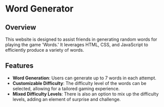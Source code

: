 
# Word Generator

## Overview
This website is designed to assist friends in generating random words for playing the game 'Words.' It leverages HTML, CSS, and JavaScript to efficiently produce a variety of words.

## Features
- **Word Generation**: Users can generate up to 7 words in each attempt.
- **Customizable Difficulty**: The difficulty level of the words can be selected, allowing for a tailored gaming experience.
- **Mixed Difficulty Levels**: There is also an option to mix up the difficulty levels, adding an element of surprise and challenge.
